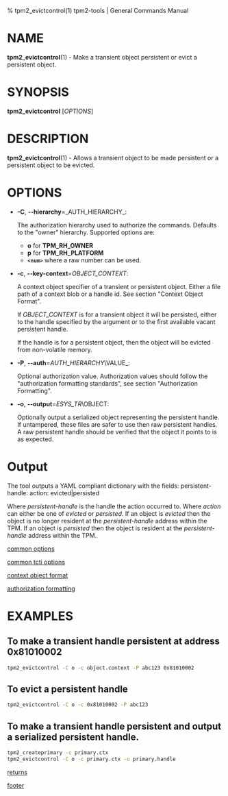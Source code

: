 % tpm2_evictcontrol(1) tpm2-tools | General Commands Manual

# NAME

**tpm2_evictcontrol**(1) - Make a transient object persistent or evict a persistent object.

# SYNOPSIS

**tpm2_evictcontrol** [*OPTIONS*]

# DESCRIPTION

**tpm2_evictcontrol**(1) - Allows a transient object to be made persistent or a persistent object to
be evicted.

# OPTIONS

  * **-C**, **\--hierarchy**=_AUTH\_HIERARCHY\_:

    The authorization hierarchy used to authorize the commands. Defaults to the "owner" hierarchy.
    Supported options are:
      * **o** for **TPM_RH_OWNER**
      * **p** for **TPM_RH_PLATFORM**
      * **`<num>`** where a raw number can be used.

  * **-c**, **\--key-context**=_OBJECT_CONTEXT_:

    A context object specifier of a transient or persistent object.
    Either a file path of a context blob or a handle id. See section "Context Object Format".

    If _OBJECT\_CONTEXT_ is for a transient object it will be persisted, either
    to the handle specified by the argument or to the first available vacant
    persistent handle.

    If the handle is for a persistent object, then the object will be evicted from
    non-volatile memory.

  * **-P**, **\--auth**=_AUTH\_HIERARCHY_\VALUE_:

    Optional authorization value. Authorization values should follow the
    "authorization formatting standards", see section "Authorization Formatting".

  * **-o**, **\--output**=_ESYS\_TR_\OBJECT:

    Optionally output a serialized object representing the persistent handle.
    If untampered, these files are safer to use then raw persistent handles. A
    raw persistent handle should be verified that the object it points to is
    as expected.

# Output
The tool outputs a YAML compliant dictionary with the fields:
persistent-handle: <handle>
action: evicted|persisted

Where *persistent-handle* is the handle the action occurred to.
Where *action* can either be one of *evicted* or *persisted*. If an object is
*evicted* then the object is no longer resident at the *persistent-handle* address
within the TPM. If an object is *persisted* then the object is resident at the
*persistent-handle* address within the TPM.

[common options](common/options.md)

[common tcti options](common/tcti.md)

[context object format](common/ctxobj.md)

[authorization formatting](common/authorizations.md)

# EXAMPLES

## To make a transient handle persistent at address 0x81010002
```bash
tpm2_evictcontrol -C o -c object.context -P abc123 0x81010002
```

## To evict a persistent handle
```bash
tpm2_evictcontrol -C o -c 0x81010002 -P abc123
```

## To make a transient handle persistent and output a serialized persistent handle.
```bash
tpm2_createprimary -c primary.ctx
tpm2_evictcontrol -C o -c primary.ctx -o primary.handle
```

[returns](common/returns.md)

[footer](common/footer.md)
